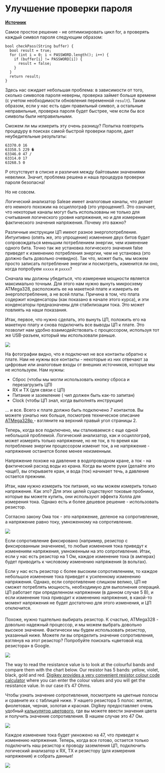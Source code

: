 # Улучшение проверки пароля

[**Источник**](https://maldroid.github.io/hardware-hacking/)

Самое простое решение - не оптимизировать цикл for, а проверять каждый символ пароля следующим образом:

```
bool checkPass(String buffer) {
  bool result = true;
  for (int i = 0; i < PASSWORD.length(); i++) {
    if (buffer[i] != PASSWORD[i]) {
      result = false;
    }
  }
  return result;
}
```

Здесь нас ожидает небольшая проблема: в зависимости от того, сколько символов пароля неверны, проверка займет больше времени (с учетом необходимости обновления переменной `result`). Таким образом, если у нас есть один правильный символ, а остальные неправильные, проверка пароля будет быстрее, чем если бы все символы были неправильными.

Cможем ли мы измерить эту очень разницу? Попытка повторить процедуру в поисках самой быстрой проверки пароля, дает неубедительные результаты:

```
63370.0 16 
63358.5 229 �
63346.0 47 /
63314.0 17 
63268.5 0
```

P отсутствует в списке и различия между байтовыми значениями невелики. Значит, проблема решена и наша процедура проверки пароля безопасна!

Но не совсем.&#x20;

Логический анализатор Saleae имеет аналоговые каналы, что делает его немного похожим на осциллограф (это упрощение!). Это означает, что некоторые каналы могут быть использованы не только для считывания логического уровня напряжения, но и для измерения фактического значения напряжения. Почему это важно?

Различные инструкции ЦП имеют разное энергопотребление. Интуитивно (опять же, это упрощение) изменение двух битов будет сопровождаться меньшим потреблением энергии, чем изменение одного бита. Точно так же установка логического значения false приведет к изменению потребления энергии, чем не установка (это должно быть довольно очевидно). Так что, может быть, мы можем просто записать потребление энергии и посмотреть, изменится ли оно, когда попробуем `xxxxx` и `pxxxx`? &#x20;

Сначала мы должны убедиться, что измерение мощности является максимально точным. Для этого нам нужно вынуть микросхему ATMega328, расположить ее на макетной плате и измерить ее энергопотребление, а не всей платы. Причина в том, что плата содержит конденсаторы (как показано в начале этого курса), и эти конденсаторы предназначены для стабилизации тока. Это может повлиять на наши показания.&#x20;

Итак, первое, что нужно сделать, это вынуть ЦП, положить его на макетную плату и снова подключить все выводы ЦП к плате. Это позволит нам удобно взаимодействовать с процессором, используя тот же USB-разъем, который мы использовали раньше.

![](https://maldroid.github.io/hardware-hacking/assets/atmega-breadboard.jpg)

На фотографии видно, что я подключил не все контакты обратно к плате. Нам не нужны все контакты - некоторые из них отвечают за цифровые или аналоговые входы от внешних источников, которые мы не используем. Нам нужны:&#x20;

* Сброс (чтобы мы могли использовать кнопку сброса и перезагрузить ЦП)&#x20;
* RX и TX (для связи с ЦП)
* Питание и заземление ( чип должен быть как-то запитан)&#x20;
* Clock (чтобы ЦП знал, когда выполнять инструкции)

… и все. Всего к плате должно быть подключено 7 контактов. Вы можете узнатьо них больше, посмотрев техническое описание [ATMega328p ](https://maldroid.github.io/hardware-hacking/assets/atmega-datasheet.pdf)- взгляните на верхний правый угол страницы 2.&#x20;

Теперь, когда все подключено, мы сталкиваемся с еще одной небольшой проблемой. Логический анализатор, как и осциллограф, может измерять только напряжение, но не ток, в то время как потребление энергии процессором изменит ток, а не напряжение - напряжение останется более менее неизменным.&#x20;

Напряжение похоже на давление в водопроводном кране, а ток - на фактический расход воды из крана. Когда вы моете руки (делайте это чаще!), вы открываете кран, и вода (ток) начинает течь, а давление остается прежним.&#x20;

Итак, нам нужно измерить ток питания, но мы можем измерить только напряжение. Как это? Для этих целей существуют токовые пробники, которые вы можете купить, они используют эффекта Холла для измерения тока. Однако есть и более дешевое решение - использовать резистор.&#x20;

Согласно закону Ома ток - это напряжение, деленое на сопротивление, а напряжение равно току, умноженному на сопротивление.

![](https://render.githubusercontent.com/render/math?math=V%20=%20I%20\*%20R)

Если сопротивление фиксировано (например, резистор с фиксированным значением), то любые изменения тока приведут к изменениям напряжения, умноженным на это сопротивление. Итак, если у нас есть резистор на 1 Ом, каждое изменение тока (в амперах) будет приводить к числовому изменению напряжения (в вольтах).&#x20;

Если у нас есть резистор с более высоким сопротивлением, то каждое небольшое изменение тока приведет к усиленному изменению напряжения. Однако, если сопротивление слишком велико, ЦП не сможет потреблять мощность, необходимую для выполнения операций. ЦП работает при определенном напряжении (в данном случае 5 В), и если изменение тока приводит к изменению напряжения, в какой-то момент напряжения не будет достаточно для этого изменения, и ЦП отключится.&#x20;

####

Похоже, нужно тщательно выбирать резистор. К счастью, ATMega328 - довольно надежный процессор, и мы можем выбрать довольно высокое значение. Фактически мы будем использовать резистор, указанный ниже. Можете ли вы определить значение сопротивления, взглянув на этот резистор? Попробуйте поискать «цветовой код резистора» в Google.

![](https://maldroid.github.io/hardware-hacking/assets/resistor.jpg)

The way to read the resistance value is to look at the colourful bands and compare them with the chart below. Our resistor has 5 bands: yellow, violet, black, gold and red. [Digikey provides a very convenient resistor colour code calculator](https://www.digikey.com/en/resources/conversion-calculators/conversion-calculator-resistor-color-code-5-band) where you can enter the colour values and you will get the resistance value. In our case it’s 47 Ohms.

Чтобы узнать значение сопротивления, посмотрите на цветные полосы и сравните их с таблицей ниже. У нашего резистора 5 полос: желтая, фиолетовая, черная, золотая и красная. Digikey предоставляет очень удобный [калькулятор цветового](https://www.digikey.com/en/resources/conversion-calculators/conversion-calculator-resistor-color-code-5-band), где вы можете ввести значения цвета и получить значение сопротивления. В нашем случае это 47 Ом.

![](https://maldroid.github.io/hardware-hacking/assets/digikey-resistance.png)

Каждое изменение тока будет умножено на 47, что приведет к изменению напряжения. Теперь, когда все готово, остается только подключить наш резистор к проводу заземления ЦП, подключить логический анализатор к RX, TX и резистору (для измерения напряжения) и собрать данные!

![](https://maldroid.github.io/hardware-hacking/assets/power-analysis-circuit.png)
